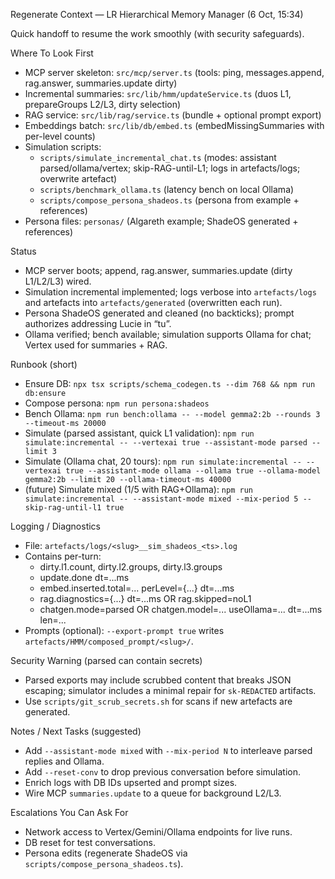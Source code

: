 Regenerate Context — LR Hierarchical Memory Manager (6 Oct, 15:34)

Quick handoff to resume the work smoothly (with security safeguards).

Where To Look First
- MCP server skeleton: `src/mcp/server.ts` (tools: ping, messages.append, rag.answer, summaries.update dirty)
- Incremental summaries: `src/lib/hmm/updateService.ts` (duos L1, prepareGroups L2/L3, dirty selection)
- RAG service: `src/lib/rag/service.ts` (bundle + optional prompt export)
- Embeddings batch: `src/lib/db/embed.ts` (embedMissingSummaries with per-level counts)
- Simulation scripts:
  - `scripts/simulate_incremental_chat.ts` (modes: assistant parsed/ollama/vertex; skip-RAG-until-L1; logs in artefacts/logs; overwrite artefact)
  - `scripts/benchmark_ollama.ts` (latency bench on local Ollama)
  - `scripts/compose_persona_shadeos.ts` (persona from example + references)
- Persona files: `personas/` (Algareth example; ShadeOS generated + references)

Status
- MCP server boots; append, rag.answer, summaries.update (dirty L1/L2/L3) wired.
- Simulation incremental implemented; logs verbose into `artefacts/logs` and artefacts into `artefacts/generated` (overwritten each run).
- Persona ShadeOS generated and cleaned (no backticks); prompt authorizes addressing Lucie in “tu”.
- Ollama verified; bench available; simulation supports Ollama for chat; Vertex used for summaries + RAG.

Runbook (short)
- Ensure DB: `npx tsx scripts/schema_codegen.ts --dim 768 && npm run db:ensure`
- Compose persona: `npm run persona:shadeos`
- Bench Ollama: `npm run bench:ollama -- --model gemma2:2b --rounds 3 --timeout-ms 20000`
- Simulate (parsed assistant, quick L1 validation):
  `npm run simulate:incremental -- --vertexai true --assistant-mode parsed --limit 3`
- Simulate (Ollama chat, 20 tours):
  `npm run simulate:incremental -- --vertexai true --assistant-mode ollama --ollama true --ollama-model gemma2:2b --limit 20 --ollama-timeout-ms 40000`
 - (future) Simulate mixed (1/5 with RAG+Ollama):
   `npm run simulate:incremental -- --assistant-mode mixed --mix-period 5 --skip-rag-until-l1 true`

Logging / Diagnostics
- File: `artefacts/logs/<slug>__sim_shadeos_<ts>.log`
- Contains per-turn:
  - dirty.l1.count, dirty.l2.groups, dirty.l3.groups
  - update.done dt=...ms
  - embed.inserted.total=... perLevel={...} dt=...ms
  - rag.diagnostics={...} dt=...ms OR rag.skipped=noL1
  - chatgen.mode=parsed OR chatgen.model=... useOllama=... dt=...ms len=...
- Prompts (optional): `--export-prompt true` writes `artefacts/HMM/composed_prompt/<slug>/`.

Security Warning (parsed can contain secrets)
- Parsed exports may include scrubbed content that breaks JSON escaping; simulator includes a minimal repair for `sk-REDACTED` artifacts.
- Use `scripts/git_scrub_secrets.sh` for scans if new artefacts are generated.

Notes / Next Tasks (suggested)
- Add `--assistant-mode mixed` with `--mix-period N` to interleave parsed replies and Ollama.
- Add `--reset-conv` to drop previous conversation before simulation.
- Enrich logs with DB IDs upserted and prompt sizes.
- Wire MCP `summaries.update` to a queue for background L2/L3.

Escalations You Can Ask For
- Network access to Vertex/Gemini/Ollama endpoints for live runs.
- DB reset for test conversations.
- Persona edits (regenerate ShadeOS via `scripts/compose_persona_shadeos.ts`).
